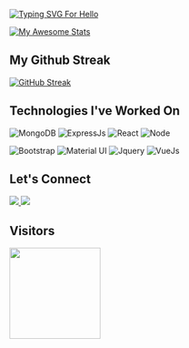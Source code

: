 [![Typing SVG For Hello](https://readme-typing-svg.demolab.com?font=Shantell+Sans&weight=500&size=70&duration=3000&pause=300&color=FA8B00&background=15151500&center=true&vCenter=true&width=1500&height=100&lines=Hey+there!!;I'm+Siddharth+%F0%9F%91%8B)](https://readme-typing-svg.demolab.com?font=Shantell+Sans&weight=500&size=70&duration=3000&pause=300&color=FA8B00&background=15151500&center=true&vCenter=true&width=1500&height=100&lines=Hey+there!!;I'm+Siddharth+%F0%9F%91%8B)

[![My Awesome Stats](https://awesome-github-stats.azurewebsites.net/user-stats/officiallysidsingh?cardType=level-alternate&theme=vision-friendly-dark&preferLogin=false&Border=151515&Text=FDFDFD&Title=FA8B00&Background=151515&Ring=FA8B00&center=true)](https://awesome-github-stats.azurewebsites.net/user-stats/officiallysidsingh?cardType=level-alternate&theme=vision-friendly-dark&preferLogin=false&Border=151515&Text=FDFDFD&Title=FA8B00&Background=151515&Ring=FA8B00&center=true)

## My Github Streak

[![GitHub Streak](https://streak-stats.demolab.com?user=officiallysidsingh&theme=dark&hide_border=true)](https://streak-stats.demolab.com?user=officiallysidsingh&theme=dark&hide_border=true)

## Technologies I've Worked On
<img src="https://img.shields.io/badge/MongoDB-4EA94B?style=for-the-badge&logo=mongodb&logoColor=white" alt="MongoDB">  <img src="https://img.shields.io/badge/express.js%20-%23404d59.svg?&style=for-the-badge" alt="ExpressJs">  <img src="https://img.shields.io/badge/React-20232A?style=for-the-badge&logo=react&logoColor=61DAFB" alt="React">  <img src="https://img.shields.io/badge/Node.js-339933?style=for-the-badge&logo=nodedotjs&logoColor=white" alt="Node">

<img src="https://img.shields.io/badge/bootstrap%20-%23563D7C.svg?&style=for-the-badge&logo=bootstrap&logoColor=white" alt="Bootstrap">  <img src="https://img.shields.io/badge/Material--UI-0081CB?style=for-the-badge&logo=material-ui&logoColor=white" alt="Material UI">  <img src="https://img.shields.io/badge/jquery%20-%230769AD.svg?&style=for-the-badge&logo=jquery&logoColor=white" alt="Jquery">  <img src="https://img.shields.io/badge/vuejs%20-%2335495e.svg?&style=for-the-badge&logo=vue.js&logoColor=%234FC08D" alt="VueJs">  

## Let's Connect
<p align="left">
  <a href="https://www.linkedin.com/in/siddharth-singh-1a2094194/">
    <img src="https://skillicons.dev/icons?i=linkedin" />
  </a>
  
  <a href="https://discordapp.com/users/Siddharth Singh#6391">
    <img src="https://skillicons.dev/icons?i=discord" />
  </a>
</p>

## Visitors
<img src="https://komarev.com/ghpvc/?username=sidsinghrajput" width=160px/>
